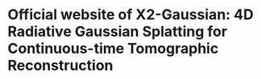# Official website of X2-Gaussian: 4D Radiative Gaussian Splatting for Continuous-time Tomographic Reconstruction
